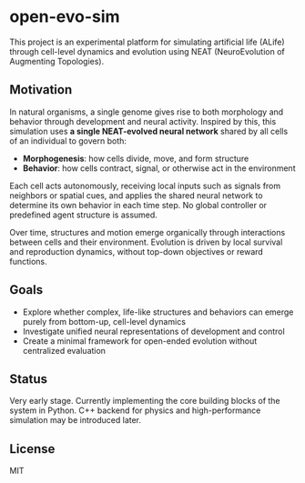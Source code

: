 # open-evo-sim

This project is an experimental platform for simulating artificial life (ALife) through cell-level dynamics and evolution using NEAT (NeuroEvolution of Augmenting Topologies).

## Motivation

In natural organisms, a single genome gives rise to both morphology and behavior through development and neural activity. Inspired by this, this simulation uses **a single NEAT-evolved neural network** shared by all cells of an individual to govern both:

- **Morphogenesis**: how cells divide, move, and form structure
- **Behavior**: how cells contract, signal, or otherwise act in the environment

Each cell acts autonomously, receiving local inputs such as signals from neighbors or spatial cues, and applies the shared neural network to determine its own behavior in each time step. No global controller or predefined agent structure is assumed.

Over time, structures and motion emerge organically through interactions between cells and their environment. Evolution is driven by local survival and reproduction dynamics, without top-down objectives or reward functions.

## Goals

- Explore whether complex, life-like structures and behaviors can emerge purely from bottom-up, cell-level dynamics
- Investigate unified neural representations of development and control
- Create a minimal framework for open-ended evolution without centralized evaluation

## Status

Very early stage. Currently implementing the core building blocks of the system in Python. C++ backend for physics and high-performance simulation may be introduced later.

## License

MIT

